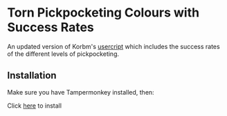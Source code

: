 
# Torn Pickpocketing Colours with Success Rates

An updated version of Korbm's [usercript](https://greasyfork.org/en/scripts/477536-torn-pickpocketing-colors) which includes the success rates of the different levels of pickpocketing.

## Installation

Make sure you have Tampermonkey installed, then:

Click [here](https://github.com/ProgrammingTurtl/PickPocketingColoursSuccessRates/raw/main/TornPickpocketingColours.user.js) to install
    
